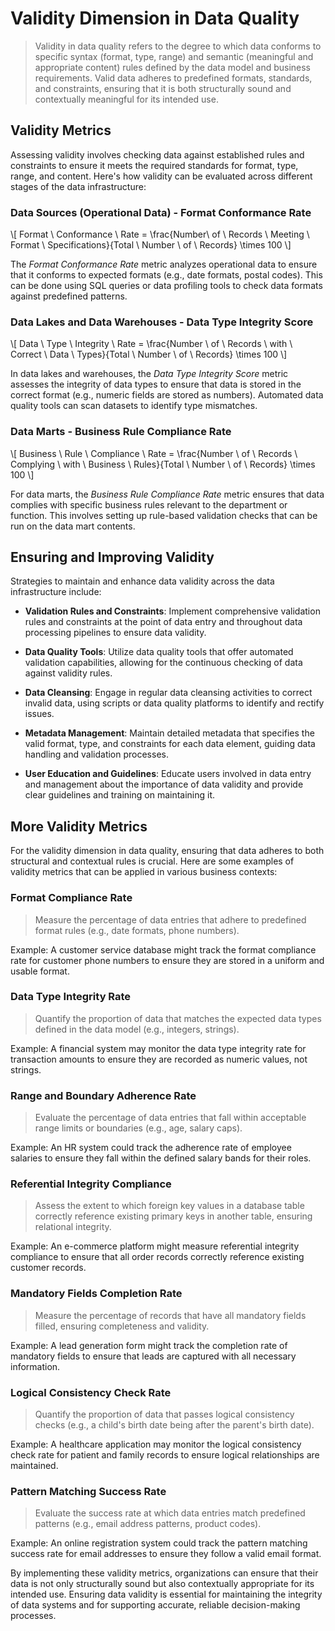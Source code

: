 # Validity Dimension in Data Quality
> Validity in data quality refers to the degree to which data conforms to specific syntax (format, type, range) and semantic (meaningful and appropriate content) rules defined by the data model and business requirements. Valid data adheres to predefined formats, standards, and constraints, ensuring that it is both structurally sound and contextually meaningful for its intended use.

## Validity Metrics
Assessing validity involves checking data against established rules and constraints to ensure it meets the required standards for format, type, range, and content. Here's how validity can be evaluated across different stages of the data infrastructure:

### Data Sources (Operational Data) - Format Conformance Rate
\\[ Format \ Conformance \ Rate = \frac{Number\ of \ Records \ Meeting \ Format \ Specifications}{Total \ Number \ of \ Records} \times 100 \\]

The *Format Conformance Rate* metric analyzes operational data to ensure that it conforms to expected formats (e.g., date formats, postal codes). This can be done using SQL queries or data profiling tools to check data formats against predefined patterns.

### Data Lakes and Data Warehouses - Data Type Integrity Score
\\[ Data \ Type \ Integrity \ Rate = \frac{Number \ of \ Records \ with \ Correct \ Data \ Types}{Total \ Number \ of \ Records} \times 100 \\]

In data lakes and warehouses, the *Data Type Integrity Score* metric assesses the integrity of data types to ensure that data is stored in the correct format (e.g., numeric fields are stored as numbers). Automated data quality tools can scan datasets to identify type mismatches.

### Data Marts - Business Rule Compliance Rate
\\[ Business \ Rule \ Compliance \ Rate = \frac{Number \ of \ Records \ Complying \ with \ Business \ Rules}{Total \ Number \ of \ Records} \times 100 \\]

For data marts, the *Business Rule Compliance Rate* metric ensures that data complies with specific business rules relevant to the department or function. This involves setting up rule-based validation checks that can be run on the data mart contents.

## Ensuring and Improving Validity
Strategies to maintain and enhance data validity across the data infrastructure include:

* **Validation Rules and Constraints**:
  Implement comprehensive validation rules and constraints at the point of data entry and throughout data processing pipelines to ensure data validity.

* **Data Quality Tools**:
  Utilize data quality tools that offer automated validation capabilities, allowing for the continuous checking of data against validity rules.

* **Data Cleansing**:
  Engage in regular data cleansing activities to correct invalid data, using scripts or data quality platforms to identify and rectify issues.

* **Metadata Management**:
  Maintain detailed metadata that specifies the valid format, type, and constraints for each data element, guiding data handling and validation processes.

* **User Education and Guidelines**:
  Educate users involved in data entry and management about the importance of data validity and provide clear guidelines and training on maintaining it.

## More Validity Metrics
For the validity dimension in data quality, ensuring that data adheres to both structural and contextual rules is crucial. Here are some examples of validity metrics that can be applied in various business contexts:

### Format Compliance Rate
> Measure the percentage of data entries that adhere to predefined format rules (e.g., date formats, phone numbers).

Example: A customer service database might track the format compliance rate for customer phone numbers to ensure they are stored in a uniform and usable format.

### Data Type Integrity Rate
> Quantify the proportion of data that matches the expected data types defined in the data model (e.g., integers, strings).

Example: A financial system may monitor the data type integrity rate for transaction amounts to ensure they are recorded as numeric values, not strings.

### Range and Boundary Adherence Rate
> Evaluate the percentage of data entries that fall within acceptable range limits or boundaries (e.g., age, salary caps).

Example: An HR system could track the adherence rate of employee salaries to ensure they fall within the defined salary bands for their roles.

### Referential Integrity Compliance
> Assess the extent to which foreign key values in a database table correctly reference existing primary keys in another table, ensuring relational integrity.

Example: An e-commerce platform might measure referential integrity compliance to ensure that all order records correctly reference existing customer records.

### Mandatory Fields Completion Rate
> Measure the percentage of records that have all mandatory fields filled, ensuring completeness and validity.

Example: A lead generation form might track the completion rate of mandatory fields to ensure that leads are captured with all necessary information.

### Logical Consistency Check Rate
> Quantify the proportion of data that passes logical consistency checks (e.g., a child's birth date being after the parent's birth date).

Example: A healthcare application may monitor the logical consistency check rate for patient and family records to ensure logical relationships are maintained.

### Pattern Matching Success Rate
> Evaluate the success rate at which data entries match predefined patterns (e.g., email address patterns, product codes).

Example: An online registration system could track the pattern matching success rate for email addresses to ensure they follow a valid email format.

By implementing these validity metrics, organizations can ensure that their data is not only structurally sound but also contextually appropriate for its intended use. Ensuring data validity is essential for maintaining the integrity of data systems and for supporting accurate, reliable decision-making processes.

